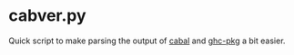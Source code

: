 # cabver.py

Quick script to make parsing the output of [cabal](https://www.haskell.org/cabal/) and [ghc-pkg](https://www.haskell.org/haskellwiki/Ghc-pkg) a bit easier.
